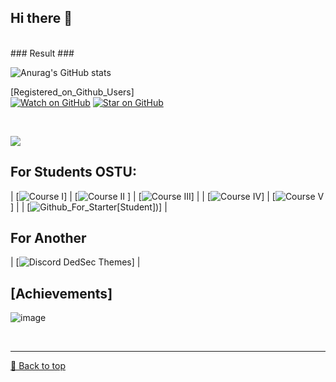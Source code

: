 ## Hi there 👋 ##
<br>
### Result ###



![Anurag's GitHub stats](https://github-readme-stats.vercel.app/api?username=RobertoGol&show_icons=true&theme=chartreuse-dark)

[Registered_on_Github_Users]<br>
[![Watch on GitHub](https://img.shields.io/github/watchers/jonsn0w/hyde.svg?style=social)](https://github.com/jonsn0w/Hyde/watchers)
[![Star on GitHub](https://img.shields.io/github/stars/jonsn0w/hyde.svg?style=social)](https://github.com/jonsn0w/hyde/stargazers)

<br>

 ![](https://komarev.com/ghpvc/?username=your-github-RobertoGol&abbreviated=true)




##  For Students OSTU:  ##
| [![Course I]([https://www.example.com](https://github.com/RobertoGol/1Course-))]  | [![Course II]([https://www.example.com](https://github.com/RobertoGol/2Course-)) ] 
| [![Course III]([https://www.example.com](https://github.com/RobertoGol/3Course-))] | 
| [![Course IV]([https://www.example.com](https://github.com/RobertoGol/4Course-))] | [![Course V]([https://www.example.com](https://github.com/RobertoGol/5Course-))] |
| [![Github_For_Starter[Student]](https://github.com/RobertoGol/Github_For_Starter-Student.git))]  |
##  For Another  ##
| [![Discord DedSec Themes]([https://www.example.com]([https://github.com/RobertoGol/1Course-](https://github.com/RobertoGol/Dedsec_Discord_Theme)))] |
<!--
**RobertoGol/RobertoGol** is a ✨ _special_ ✨ repository because its `README.md` (this file) appears on your GitHub profile.

Here are some ideas to get you started:

- 🔭 I’m currently working on ...
- 🌱 I’m currently learning ...
- 👯 I’m looking to collaborate on ...
- 🤔 I’m looking for help with ...
- 💬 Ask me about ...
- 📫 How to reach me: ...
- 😄 Pronouns: ...
- ⚡ Fun fact: ...
-->
## [Achievements] ##
<p align="left"> <img height="auto" src="https://github-profile-trophy.vercel.app/?username=RobertoGol&theme=darkhub&column=3&no-frame=true&no-bg=false&margin-w=19&margin-h=19" alt="image" /> </p>

<br><hr>
[🔼 Back to top](#Result)

